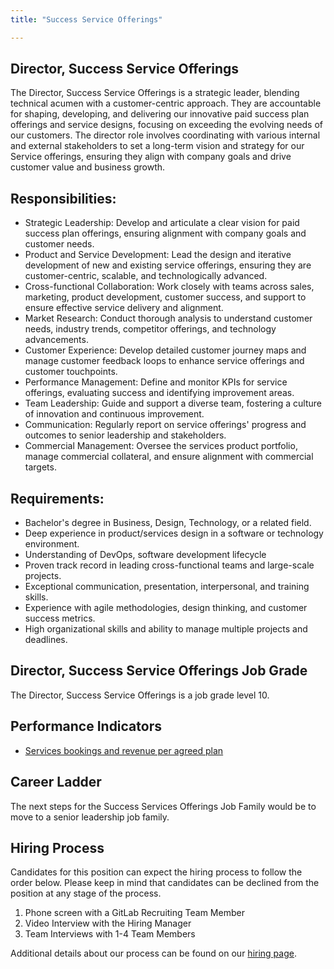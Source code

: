 ```yaml
---
title: "Success Service Offerings"

---
```



## Director, Success Service Offerings

The Director, Success Service Offerings is a strategic leader, blending technical acumen with a customer-centric approach. They are accountable for shaping, developing, and delivering our innovative paid success plan offerings and service designs, focusing on exceeding the evolving needs of our customers. The director role involves coordinating with various internal and external stakeholders to set a long-term vision and strategy for our Service offerings, ensuring they align with company goals and drive customer value and business growth.

## Responsibilities:

 - Strategic Leadership: Develop and articulate a clear vision for paid success plan offerings, ensuring alignment with company goals and customer needs.
 - Product and Service Development: Lead the design and iterative development of new and existing service offerings, ensuring they are customer-centric, scalable, and technologically advanced.
 - Cross-functional Collaboration: Work closely with teams across sales, marketing, product development, customer success, and support to ensure effective service delivery and alignment.
 - Market Research: Conduct thorough analysis to understand customer needs, industry trends, competitor offerings, and technology advancements.
 - Customer Experience: Develop detailed customer journey maps and manage customer feedback loops to enhance service offerings and customer touchpoints.
 - Performance Management: Define and monitor KPIs for service offerings, evaluating success and identifying improvement areas.
 - Team Leadership: Guide and support a diverse team, fostering a culture of innovation and continuous improvement.
 - Communication: Regularly report on service offerings' progress and outcomes to senior leadership and stakeholders.
 - Commercial Management: Oversee the services product portfolio, manage commercial collateral, and ensure alignment with commercial targets.

## Requirements:

 - Bachelor's degree in Business, Design, Technology, or a related field.
 - Deep experience in product/services design in a software or technology environment.
 - Understanding of DevOps, software development lifecycle
 - Proven track record in leading cross-functional teams and large-scale projects.
 - Exceptional communication, presentation, interpersonal, and training skills.
 - Experience with agile methodologies, design thinking, and customer success metrics.
 - High organizational skills and ability to manage multiple projects and deadlines.

## Director, Success Service Offerings Job Grade

The Director, Success Service Offerings is a job grade level 10.


## Performance Indicators

- [Services bookings and revenue per agreed plan](handbook/sales/#performance-indicators)

## Career Ladder

The next steps for the Success Services Offerings Job Family would be to move to a senior leadership job family.

## Hiring Process

Candidates for this position can expect the hiring process to follow the order below. Please keep in mind that candidates can be declined from the position at any stage of the process.

1. Phone screen with a GitLab Recruiting Team Member
1. Video Interview with the Hiring Manager
1. Team Interviews with 1-4 Team Members

Additional details about our process can be found on our [hiring page](/handbook/hiring/).

